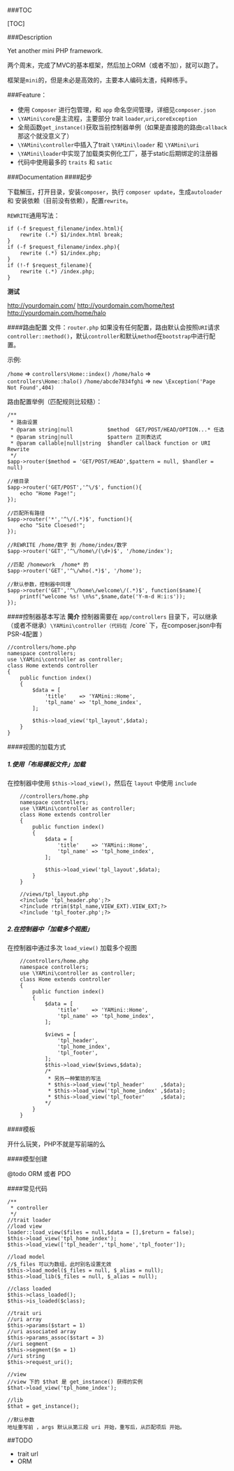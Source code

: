 

###TOC

[TOC]

###Description

Yet another mini PHP framework.

两个周末，完成了MVC的基本框架，然后加上ORM（或者不加），就可以跑了。

框架是`mini`的，但是未必是高效的，主要本人编码太渣，纯粹练手。

###Feature：

- 使用 `Composer` 进行包管理，和 `app` 命名空间管理，详细见`composer.json`
- `\YAMini\core`是主流程，主要部分 trait `loader`,`uri`,`coreException`
- 全局函数`get_instance()`获取当前控制器单例（如果是直接跑的路由`callback`那这个就没意义了）
- `\YAMini\controller`中插入了trait `\YAMini\loader` 和 `\YAMini\uri`
- `\YAMini\loader`中实现了加载类实例化工厂，基于static后期绑定的注册器
- 代码中使用最多的 `traits` 和 `satic`


###Documentation
####起步

下载解压，打开目录，安装`composer`，执行 `composer update`，生成`autoloader` 和 安装依赖（目前没有依赖），配置`rewrite`。

`REWRITE`通用写法：

    if (-f $request_filename/index.html){
        rewrite (.*) $1/index.html break;
    }
    if (-f $request_filename/index.php){
        rewrite (.*) $1/index.php;
    }
    if (!-f $request_filename){
        rewrite (.*) /index.php;
    }
**测试**

http://yourdomain.com/
http://yourdomain.com/home/test
http://yourdomain.com/home/halo


####路由配置
文件：`router.php`
如果没有任何配置，路由默认会按照`URI`请求`controller::method()`，默认`controller`和默认`method`在`bootstrap`中进行配置。

示例:

`/home`      => `controllers\Home::index()`
`/home/halo` => `controllers\Home::halo()`
`/home/abcde7834fghi` => `new \Exception('Page Not Found',404)`

路由配置举例（匹配规则比较糙）：

    /**
     * 路由设置
     * @param string|null           $method  GET/POST/HEAD/OPTION...* 任选
     * @param string|null           $pattern 正则表达式
     * @param callable|null|string  $handler callback function or URI Rewrite
     */
    $app->router($method = 'GET/POST/HEAD',$pattern = null, $handler = null)

    //根目录
    $app->router('GET/POST','^\/$', function(){
        echo "Home Page!";
    });

    //匹配所有路径
    $app->router('*','^\/(.*)$', function(){
        echo "Site Cloesed!";
    });

    //REWRITE /home/数字 到 /home/index/数字
    $app->router('GET','^\/home\/(\d+)$', '/home/index');

    //匹配 /homework  /home* 的
    $app->router('GET','^\/who(.*)$', '/home');

    //默认参数，控制器中同理
    $app->router('GET','^\/home\/welcome\/(.*)$', function($name){
        printf("welcome %s! \n%s",$name,date('Y-m-d H:i:s'));
    });



####控制器基本写法
**简介**
控制器需要在 `app/controllers` 目录下，可以继承（或者不继承）`\YAMini\controller（代码在 `/core` 下，在composer.json中有 PSR-4配置 ）

    //controllers/home.php
    namespace controllers;
    use \YAMini\controller as controller;
    class Home extends controller
    {
        public function index()
        {
            $data = [
                'title'    => 'YAMini::Home',
                'tpl_name' => 'tpl_home_index',
            ];

            $this->load_view('tpl_layout',$data);
        }
    }

####视图的加载方式

##### 1.使用「布局模板文件」加载
在控制器中使用 `$this->load_view()`，然后在 `layout` 中使用 `include`

        //controllers/home.php
        namespace controllers;
        use \YAMini\controller as controller;
        class Home extends controller
        {
            public function index()
            {
                $data = [
                    'title'    => 'YAMini::Home',
                    'tpl_name' => 'tpl_home_index',
                ];

                $this->load_view('tpl_layout',$data);
            }
        }

        //views/tpl_layout.php
        <?include 'tpl_header.php';?>
        <?include rtrim($tpl_name,VIEW_EXT).VIEW_EXT;?>
        <?include 'tpl_footer.php';?>

##### 2.在控制器中「加载多个视图」

在控制器中通过多次 `load_view()` 加载多个视图

        //controllers/home.php
        namespace controllers;
        use \YAMini\controller as controller;
        class Home extends controller
        {
            public function index()
            {
                $data = [
                    'title'    => 'YAMini::Home',
                    'tpl_name' => 'tpl_home_index',
                ];

                $views = [
                    'tpl_header',
                    'tpl_home_index',
                    'tpl_footer',
                ];
                $this->load_view($views,$data);
                /*
                 * 另外一种繁琐的写法
                 * $this->load_view('tpl_header'     ,$data);
                 * $this->load_view('tpl_home_index' ,$data);
                 * $this->load_view('tpl_footer'     ,$data);
                */
            }
        }

####模板

开什么玩笑，PHP不就是写前端的么

####模型创建

@todo ORM 或者 PDO

####常见代码


    /**
     * controller
     */
    //trait loader
    //load view
    loader::load_view($files = null,$data = [],$return = false);
    $this->load_view('tpl_home_index');
    $this->load_view(['tpl_header','tpl_home','tpl_footer']);

    //load model
    //$_files 可以为数组，此时别名设置无效
    $this->load_model($_files = null, $_alias = null);
    $this->load_lib($_files = null, $_alias = null);

    //class loaded
    $this->class_loaded();
    $this->is_loaded($class);

    //trait uri
    //uri array
    $this->params($start = 1)
    //uri associated array
    $this->params_assoc($start = 3)
    //uri segment
    $this->segment($n = 1)
    //uri string
    $this->request_uri();

    //view
    //view 下的 $that 是 get_instance() 获得的实例
    $that->load_view('tpl_home_index');

    //lib
    $that = get_instance();

    //默认参数
    地址重写前 ，args 默认从第三段 uri 开始，重写后，从匹配项后 开始。



##TODO
- trait url
- ORM

